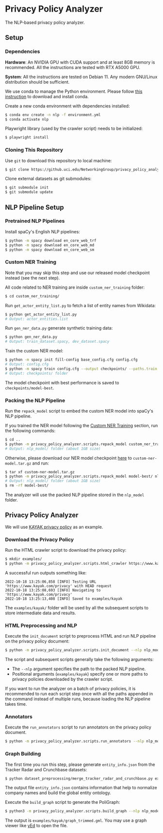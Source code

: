 # Privacy Policy Analyzer

The NLP-based privacy policy analyzer.


## Setup

### Dependencies

**Hardware**: An NVIDIA GPU with CUDA support and at least 8GB memory is recommended. All the instructions are tested with RTX A5000 GPU.

**System**: All the instructions are tested on Debian 11. Any modern GNU/Linux distribution should be sufficient.

We use conda to manage the Python environment. Please follow [this instruction](https://conda.io/projects/conda/en/latest/user-guide/install/linux.html) to download and install conda.

Create a new conda environment with dependencies installed:

```sh
$ conda env create -n nlp -f environment.yml
$ conda activate nlp
```

Playwright library (used by the crawler script) needs to be initialized:

```sh
$ playwright install
```

### Cloning This Repository

Use `git` to download this repository to local machine:

```sh
$ git clone https://github.uci.edu/NetworkingGroup/privacy_policy_analyzer.git
```

Clone external datasets as git submodules:

```sh
$ git submodule init
$ git submodule update
```


## NLP Pipeline Setup

### Pretrained NLP Pipelines

Install spaCy's English NLP pipelines:

```sh
$ python -m spacy download en_core_web_trf
$ python -m spacy download en_core_web_md
$ python -m spacy download en_core_web_sm
```

### Custom NER Training

Note that you may skip this step and use our released model checkpoint instead (see the next step).

All code related to NER training are inside `custom_ner_training` folder:

```sh
$ cd custom_ner_training/
```

Run `get_actor_entity_list.py` to fetch a list of entity names from Wikidata:

```sh
$ python get_actor_entity_list.py
# Output: actor_entities.list
```

Run `gen_ner_data.py` generate synthetic training data:

```sh
$ python gen_ner_data.py
# Output: train_dataset.spacy, dev_dataset.spacy
```

Train the custom NER model:

```sh
$ python -m spacy init fill-config base_config.cfg config.cfg
# Output: config.cfg
$ python -m spacy train config.cfg --output checkpoints/ --paths.train train_dataset.spacy --paths.dev dev_dataset.spacy --gpu-id 0
# Output: checkpoints/ folder
```

The model checkpoint with best performance is saved to `checkpoints/model-best`.

### Packing the NLP Pipeline

Run the `repack_model` script to embed the custom NER model into spaCy's NLP pipeline.

If you trained the NER model following the [Custom NER Training](#custom-ner-training) section, run the following commands:

```sh
$ cd ..
$ python -m privacy_policy_analyzer.scripts.repack_model custom_ner_training/checkpoints/model-best/ nlp_model/
# Output: nlp_model/ folder (about 1GB size)
```

Otherwise, please download our NER model checkpoint [here](#TODO) to `custom-ner-model.tar.gz` and run:

```sh
$ tar xf custom-ner-model.tar.gz
$ python -m privacy_policy_analyzer.scripts.repack_model model-best/ nlp_model/
# Output: nlp_model/ folder (about 1GB size)
$ rm -rf model-best/
```

The analyzer will use the packed NLP pipeline stored in the `nlp_model` folder.


## Privacy Policy Analyzer

We will use [KAYAK privacy policy](https://www.kayak.com/privacy) as an example.

### Download the Privacy Policy

Run the HTML crawler script to download the privacy policy:

```sh
$ mkdir examples/
$ python -m privacy_policy_analyzer.scripts.html_crawler https://www.kayak.com/privacy examples/kayak/
```

A successful run outputs something like:

```
2022-10-18 13:25:06,858 [INFO] Testing URL 'https://www.kayak.com/privacy' with HEAD request
2022-10-18 13:25:08,693 [INFO] Navigating to 'https://www.kayak.com/privacy'
2022-10-18 13:25:13,408 [INFO] Saved to examples/kayak
```

The `examples/kayak/` folder will be used by all the subsequent scripts to store intermediate data and results.

### HTML Preprocessing and NLP

Execute the `init_document` script to preprocess HTML and run NLP pipeline on the privacy policy document:

```sh
$ python -m privacy_policy_analyzer.scripts.init_document --nlp nlp_model examples/kayak
```

The script and subsequent scripts generally take the following arguments:
- The `--nlp` argument specifies the path to the packed NLP pipeline.
- Positional arguments (`examples/kayak`) specify one or more paths to privacy policies downloaded by the crawler script.

If you want to run the analyzer on a batch of privacy policies, it is recommended to run each script step once with all the paths appended in the command instead of multiple runs, because loading the NLP pipeline takes time.

### Annotators

Execute the `run_annotators` script to run annotators on the privacy policy document.

```sh
$ python -m privacy_policy_analyzer.scripts.run_annotators --nlp nlp_model
```

### Graph Building

The first time you run this step, please generate `entity_info.json` from the Tracker Radar and Crunchbase datasets:

```sh
$ python dataset_preprocessing/merge_tracker_radar_and_crunchbase.py external_datasets/tracker-radar external_datasets/crunchbase-data entity_info.json
```

The output file `entity_info.json` contains information that help to normalize company names and build the global entity ontology.

Execute the `build_graph` script to generate the PoliGraph:

```sh
$ python3 -m privacy_policy_analyzer.scripts.build_graph --nlp nlp_model -p privacy_policy_analyzer/extra-data/phrase_map.yml -e entity_info.json examples/kayak
```

The output is `examples/kayak/graph_trimmed.gml`. You may use a graph viewer like [yEd](https://www.yworks.com/products/yed) to open the file.
